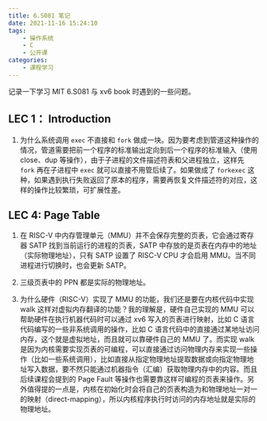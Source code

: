 ```yaml
---
title: 6.S081 笔记
date: 2021-11-16 15:24:10
tags:
	- 操作系统
    - C
    - 公开课
categories:
    - 课程学习
---
```


记录一下学习 MIT 6.S081 与 xv6 book 时遇到的一些问题。

## LEC 1： Introduction

1. 为什么系统调用 `exec` 不直接和 `fork` 做成一块。因为要考虑到管道这种操作的情况，管道需要把前一个程序的标准输出定向到后一个程序的标准输入（使用 close、dup 等操作），由于子进程的文件描述符表和父进程独立，这样先 `fork` 再在子进程中 `exec` 就可以直接不用管后续了。如果做成了 `forkexec` 这种，如果遇到执行失败返回了原本的程序，需要再恢复文件描述符的对应，这样的操作比较繁琐，可扩展性差。

## LEC 4: Page Table

1. 在 RISC-V 中内存管理单元（MMU）并不会保存完整的页表，它会通过寄存器 SATP 找到当前运行的进程的页表，SATP 中存放的是页表在内存中的地址（实际物理地址），只有 SATP 设置了 RISC-V CPU 才会启用 MMU。当不同进程进行切换时，也会更新 SATP。
2. 三级页表中的 PPN 都是实际的物理地址。

3. 为什么硬件（RISC-V）实现了 MMU 的功能，我们还是要在内核代码中实现 walk 这样对虚拟内存翻译的功能？我的理解是，硬件自己实现的 MMU 可以帮助硬件在执行机器代码时可以通过 xv6 写入的页表进行映射，比如 C 语言代码编写的一些非系统调用的操作，比如 C 语言代码中的直接通过某地址访问内存，这个就是虚拟地址，而且就可以靠硬件自己的 MMU 了。而实现 walk 是因为内核需要实现页表的可编程，可以直接通过访问物理内存来实现一些操作（比如一些系统调用），比如直接从指定物理地址提取数据或向指定物理地址写入数据，要不然只能通过机器指令（汇编）获取物理内存中的内容。而且后续课程会提到的 Page Fault 等操作也需要靠这样可编程的页表来操作。另外值得提的一点是，内核在初始化时会将自己的页表构造为和物理地址一对一的映射（direct-mapping），所以内核程序执行时访问的内存地址就是实际的物理地址。

